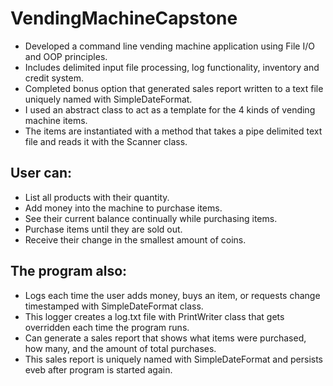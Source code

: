 # VendingMachineCapstone
* Developed a command line vending machine application using File I/O and OOP principles.
* Includes delimited input file processing, log functionality, inventory and credit system. 
* Completed bonus option that generated sales report written to a text file uniquely named with SimpleDateFormat.
* I used an abstract class to act as a template for the 4 kinds of vending machine items. 
* The items are instantiated with a method that takes a pipe delimited text file and reads it with the Scanner class.

## User can:

* List all products with their quantity.
* Add money into the machine to purchase items.
* See their current balance continually while purchasing items.
* Purchase items until they are sold out.
* Receive their change in the smallest amount of coins.

## The program also:

* Logs each time the user adds money, buys an item, or requests change timestamped with SimpleDateFormat class.
* This logger creates a log.txt file with PrintWriter class that gets overridden each time the program runs.
* Can generate a sales report that shows what items were purchased, how many, and the amount of total purchases.
* This sales report is uniquely named with SimpleDateFormat and persists eveb after program is started again.
